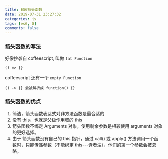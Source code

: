 ```yaml
---
title: ES6箭头函数
date: 2019-07-31 23:27:32
categories: js
tags: [es6, G]
comments: false
---
```


### 箭头函数的写法

好像抄袭自 coffeescript, 叫做 `fat Function`

    () => {}

coffeescript 还有一个 `empty Function`

    () -> {} 会被解析成 function() {}

### 箭头函数的优点

1. 简洁，箭头函数表达式对非方法函数是最合适的
2. 没有 this，也就是父级作用域的 this
3. 箭头函数不绑定 Arguments 对象，使用剩余参数是相较使用 arguments 对象的更好选择。
4. 由于 箭头函数没有自己的 this 指针，通过 call() 或 apply() 方法调用一个函数时，只能传递参数（不能绑定 this---译者注），他们的第一个参数会被忽略。
